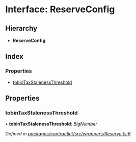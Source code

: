 # Interface: ReserveConfig

## Hierarchy

* **ReserveConfig**

## Index

### Properties

* [tobinTaxStalenessThreshold](_wrappers_reserve_.reserveconfig.md#tobintaxstalenessthreshold)

## Properties

###  tobinTaxStalenessThreshold

• **tobinTaxStalenessThreshold**: *BigNumber*

*Defined in [packages/contractkit/src/wrappers/Reserve.ts:6](https://github.com/celo-org/celo-monorepo/blob/6049da1fa/packages/contractkit/src/wrappers/Reserve.ts#L6)*
